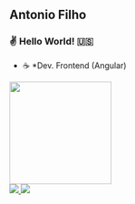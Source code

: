 ## Antonio Filho

### ✌️ Hello World! 🇺🇸

- ☕ *Dev. Frontend (Angular)

<div>
  <a href="https://github.com/AntonioPerezJr">
  <img height="180em" src="https://github-readme-stats.vercel.app/api?username=antoniocperez&show_icons=true&theme=tokyonight&include_all_commits=true&count_private=true"/>
  <!-- <img height="180em" src="https://github-readme-stats.vercel.app/api/top-langs/?username=antoniocperez&layout=default&langs_count=7&theme=tokyonight"/> -->
</div>
  
<img src="https://img.shields.io/static/v1?label=Angular&message=framework&color=blue&style=for-the-badge&logo=ANGULAR"/>  
<img src="https://img.shields.io/static/v1?label=JAVASCRIPT&message=vanilla&color=blue&style=for-the-badge&logo=JAVASCRIPT"/>

